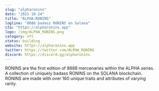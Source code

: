```yaml
---
slug: "alpharonins"
date: "2021-10-24"
title: "ALPHA:RONINS"
logline: "8888 badass RONINS on Solana"
cta: "https://alpharonins.app"
logo: /img/ALPHA_RONINS.png
category: nft
status: building
website: https://alpharonins.app
twitter: https://twitter.com/ALPHA_RONINS
discord: https://discord.gg/alpharonins
---
```


RONINS are the first edition of 8888 mercenaries within the ALPHA series. A collection of uniquely badass RONINS on the SOLANA blockchain. 
RONINS are made with over 160 unique traits and attributes of varying rarity.
